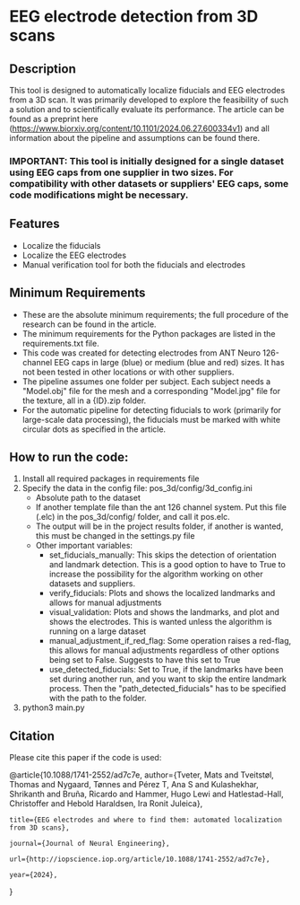 # EEG electrode detection from 3D scans

## Description
This tool is designed to automatically localize fiducials and EEG electrodes from a 3D scan. It was primarily 
developed to explore the feasibility of such a solution and to scientifically evaluate its performance. The article
can be found as a preprint here (https://www.biorxiv.org/content/10.1101/2024.06.27.600334v1) and all information about the pipeline and assumptions can be found there.

### IMPORTANT: This tool is initially designed for a single dataset using EEG caps from one supplier in two sizes. For compatibility with other datasets or suppliers' EEG caps, some code modifications might be necessary.

## Features
- Localize the fiducials 
- Localize the EEG electrodes
- Manual verification tool for both the fiducials and electrodes

## Minimum Requirements
- These are the absolute minimum requirements; the full procedure of the research can be found in the article.
- The minimum requirements for the Python packages are listed in the requirements.txt file.
- This code was created for detecting electrodes from ANT Neuro 126-channel EEG caps in large (blue) or medium (blue and red) sizes. It has not been tested in other locations or with other suppliers.
- The pipeline assumes one folder per subject. Each subject needs a "Model.obj" file for the mesh and a corresponding "Model.jpg" file for the texture, all in a {ID}.zip folder.
- For the automatic pipeline for detecting fiducials to work (primarily for large-scale data processing), the fiducials must be marked with white circular dots as specified in the article.

## How to run the code:
1. Install all required packages in requirements file
2. Specify the data in the config file: pos_3d/config/3d_config.ini
   - Absolute path to the dataset
   - If another template file than the ant 126 channel system. Put this file (.elc) in the pos_3d/config/ folder, and call it pos.elc.
   - The output will be in the project results folder, if another is wanted, this must be changed in the settings.py file
   - Other important variables:
     - set_fiducials_manually: This skips the detection of orientation and landmark detection. This is a good option to have to True to increase the possibility for the algorithm working on other datasets and suppliers.
     - verify_fiducials: Plots and shows the localized landmarks and allows for manual adjustments
     - visual_validation: Plots and shows the landmarks, and plot and shows the electrodes. This is wanted unless the algorithm is running on a large dataset
     - manual_adjustment_if_red_flag: Some operation raises a red-flag, this allows for manual adjustments regardless of other options being set to False. Suggests to have this set to True
     - use_detected_fiducials: Set to True, if the landmarks have been set during another run, and you want to skip the entire landmark process. Then the "path_detected_fiducials" has to be specified with the path to the folder.
3. python3 main.py


## Citation
Please cite this paper if the code is used:

@article{10.1088/1741-2552/ad7c7e,
	author={Tveter, Mats and Tveitstøl, Thomas and Nygaard, Tønnes and Pérez T, Ana S and Kulashekhar, Shrikanth and Bruña, Ricardo and Hammer, Hugo Lewi and Hatlestad-Hall, Christoffer and Hebold Haraldsen, Ira Ronit Juleica},
 
	title={EEG electrodes and where to find them: automated localization from 3D scans},
 
	journal={Journal of Neural Engineering},
 
	url={http://iopscience.iop.org/article/10.1088/1741-2552/ad7c7e},
 
	year={2024},
}
